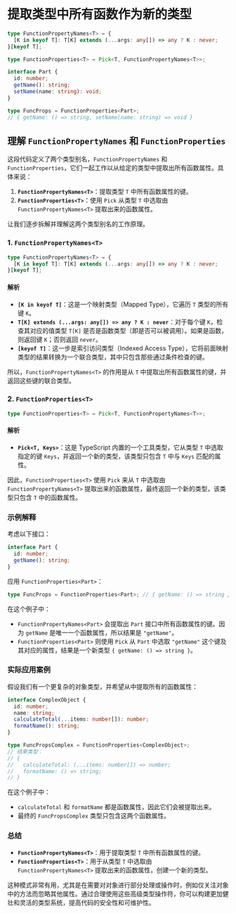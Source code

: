 # 提取类型中所有函数作为新的类型

```ts
type FunctionPropertyNames<T> = {
  [K in keyof T]: T[K] extends (...args: any[]) => any ? K : never;
}[keyof T];

type FunctionProperties<T> = Pick<T, FunctionPropertyNames<T>>;

interface Part {
  id: number;
  getName(): string;
  setName(name: string): void;
}

type FuncProps = FunctionProperties<Part>;
// { getName: () => string, setName(name: string) => void }
```

## 理解 `FunctionPropertyNames` 和 `FunctionProperties`

这段代码定义了两个类型别名，`FunctionPropertyNames` 和 `FunctionProperties`，它们一起工作以从给定的类型中提取出所有函数属性。具体来说：

1. **`FunctionPropertyNames<T>`**：提取类型 `T` 中所有函数属性的键。
2. **`FunctionProperties<T>`**：使用 `Pick` 从类型 `T` 中选取由 `FunctionPropertyNames<T>` 提取出来的函数属性。

让我们逐步拆解并理解这两个类型别名的工作原理。

### 1. `FunctionPropertyNames<T>`

```typescript
type FunctionPropertyNames<T> = {
  [K in keyof T]: T[K] extends (...args: any[]) => any ? K : never;
}[keyof T];
```

#### 解析

- **`[K in keyof T]`**：这是一个映射类型（Mapped Type），它遍历 `T` 类型的所有键 `K`。
- **`T[K] extends (...args: any[]) => any ? K : never`**：对于每个键 `K`，检查其对应的值类型 `T[K]` 是否是函数类型（即是否可以被调用）。如果是函数，则返回键 `K`；否则返回 `never`。
- **`[keyof T]`**：这一步是索引访问类型（Indexed Access Type），它将前面映射类型的结果转换为一个联合类型，其中只包含那些通过条件检查的键。

所以，`FunctionPropertyNames<T>` 的作用是从 `T` 中提取出所有函数属性的键，并返回这些键的联合类型。

### 2. `FunctionProperties<T>`

```typescript
type FunctionProperties<T> = Pick<T, FunctionPropertyNames<T>>;
```

#### 解析

- **`Pick<T, Keys>`**：这是 TypeScript 内置的一个工具类型，它从类型 `T` 中选取指定的键 `Keys`，并返回一个新的类型，该类型只包含 `T` 中与 `Keys` 匹配的属性。

因此，`FunctionProperties<T>` 使用 `Pick` 来从 `T` 中选取由 `FunctionPropertyNames<T>` 提取出来的函数属性，最终返回一个新的类型，该类型只包含 `T` 中的函数属性。

### 示例解释

考虑以下接口：

```typescript
interface Part {
  id: number;
  getName(): string;
}
```

应用 `FunctionProperties<Part>`：

```typescript
type FuncProps = FunctionProperties<Part>; // { getName: () => string }
```

在这个例子中：

- `FunctionPropertyNames<Part>` 会提取出 `Part` 接口中所有函数属性的键。因为 `getName` 是唯一一个函数属性，所以结果是 `"getName"`。
- `FunctionProperties<Part>` 则使用 `Pick` 从 `Part` 中选取 `"getName"` 这个键及其对应的属性，结果是一个新类型 `{ getName: () => string }`。

### 实际应用案例

假设我们有一个更复杂的对象类型，并希望从中提取所有的函数属性：

```typescript
interface ComplexObject {
  id: number;
  name: string;
  calculateTotal(...items: number[]): number;
  formatName(): string;
}

type FuncPropsComplex = FunctionProperties<ComplexObject>;
// 结果类型：
// {
//   calculateTotal: (...items: number[]) => number;
//   formatName: () => string;
// }
```

在这个例子中：

- `calculateTotal` 和 `formatName` 都是函数属性，因此它们会被提取出来。
- 最终的 `FuncPropsComplex` 类型只包含这两个函数属性。

### 总结

- **`FunctionPropertyNames<T>`**：用于提取类型 `T` 中所有函数属性的键。
- **`FunctionProperties<T>`**：用于从类型 `T` 中选取由 `FunctionPropertyNames<T>` 提取出来的函数属性，创建一个新的类型。

这种模式非常有用，尤其是在需要对对象进行部分处理或操作时，例如仅关注对象中的方法而忽略其他属性。通过合理使用这些高级类型操作符，你可以构建更加健壮和灵活的类型系统，提高代码的安全性和可维护性。
